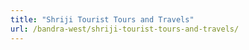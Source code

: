 ```yaml
---
title: "Shriji Tourist Tours and Travels"
url: /bandra-west/shriji-tourist-tours-and-travels/
---
```

